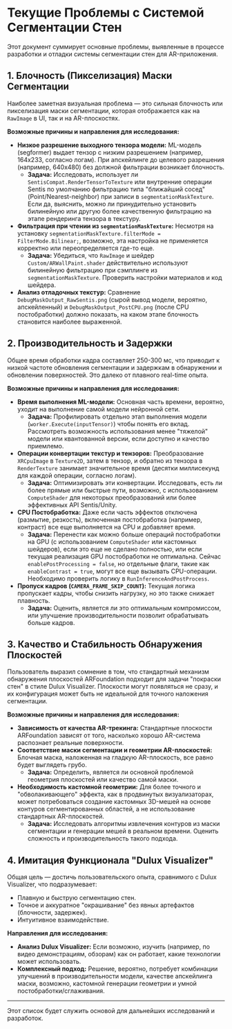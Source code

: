 # Текущие Проблемы с Системой Сегментации Стен

Этот документ суммирует основные проблемы, выявленные в процессе разработки и отладки системы сегментации стен для AR-приложения.

## 1. Блочность (Пикселизация) Маски Сегментации

Наиболее заметная визуальная проблема — это сильная блочность или пикселизация маски сегментации, которая отображается как на `RawImage` в UI, так и на AR-плоскостях.

**Возможные причины и направления для исследования:**

*   **Низкое разрешение выходного тензора модели:** ML-модель (segformer) выдает тензор с низким разрешением (например, 164x233, согласно логам). При апскейлинге до целевого разрешения (например, 640x480) без должной фильтрации возникает блочность.
    *   **Задача:** Исследовать, использует ли `SentisCompat.RenderTensorToTexture` или внутренние операции Sentis по умолчанию фильтрацию типа "ближайший сосед" (Point/Nearest-neighbor) при записи в `segmentationMaskTexture`. Если да, выяснить, можно ли принудительно установить билинейную или другую более качественную фильтрацию на этапе рендеринга тензора в текстуру.
*   **Фильтрация при чтении из `segmentationMaskTexture`:** Несмотря на установку `segmentationMaskTexture.filterMode = FilterMode.Bilinear;`, возможно, эта настройка не применяется корректно или переопределяется где-то еще.
    *   **Задача:** Убедиться, что `RawImage` и шейдер `Custom/ARWallPaint.shader` действительно используют билинейную фильтрацию при сэмплинге из `segmentationMaskTexture`. Проверить настройки материалов и код шейдера.
*   **Анализ отладочных текстур:** Сравнение `DebugMaskOutput_RawSentis.png` (сырой вывод модели, вероятно, апскейленный) и `DebugMaskOutput_PostCPU.png` (после CPU постобработки) должно показать, на каком этапе блочность становится наиболее выраженной.

## 2. Производительность и Задержки

Общее время обработки кадра составляет 250-300 мс, что приводит к низкой частоте обновления сегментации и задержкам в обнаружении и обновлении поверхностей. Это далеко от плавного real-time опыта.

**Возможные причины и направления для исследования:**

*   **Время выполнения ML-модели:** Основная часть времени, вероятно, уходит на выполнение самой модели нейронной сети.
    *   **Задача:** Профилировать отдельно этап выполнения модели (`worker.Execute(inputTensor)`) чтобы понять его вклад. Рассмотреть возможность использования менее "тяжелой" модели или квантованной версии, если доступно и качество приемлемо.
*   **Операции конвертации текстур и тензоров:** Преобразование `XRCpuImage` в `Texture2D`, затем в тензор, и обратно из тензора в `RenderTexture` занимает значительное время (десятки миллисекунд для каждой операции, согласно логам).
    *   **Задача:** Оптимизировать эти конвертации. Исследовать, есть ли более прямые или быстрые пути, возможно, с использованием `ComputeShader` для некоторых преобразований или более эффективных API Sentis/Unity.
*   **CPU Постобработка:** Даже если часть эффектов отключена (размытие, резкость), включенная постобработка (например, контраст) все еще выполняется на CPU и добавляет время.
    *   **Задача:** Перенести как можно больше операций постобработки на GPU (с использованием `ComputeShader` или кастомных шейдеров), если это еще не сделано полностью, или если текущая реализация GPU постобработки не оптимальна. Сейчас `enablePostProcessing = false`, но отдельные флаги, такие как `enableContrast = true`, могут все еще вызывать CPU-операции. Необходимо проверить логику в `RunInferenceAndPostProcess`.
*   **Пропуск кадров (`CAMERA_FRAME_SKIP_COUNT`):** Текущая логика пропускает кадры, чтобы снизить нагрузку, но это также снижает плавность.
    *   **Задача:** Оценить, является ли это оптимальным компромиссом, или улучшение производительности позволит обрабатывать больше кадров.

## 3. Качество и Стабильность Обнаружения Плоскостей

Пользователь выразил сомнение в том, что стандартный механизм обнаружения плоскостей ARFoundation подходит для задачи "покраски стен" в стиле Dulux Visualizer. Плоскости могут появляться не сразу, и их конфигурация может быть не идеальной для точного наложения сегментации.

**Возможные причины и направления для исследования:**

*   **Зависимость от качества AR-трекинга:** Стандартные плоскости ARFoundation зависят от того, насколько хорошо AR-система распознает реальные поверхности.
*   **Соответствие маски сегментации и геометрии AR-плоскостей:** Блочная маска, наложенная на гладкую AR-плоскость, все равно будет выглядеть грубо.
    *   **Задача:** Определить, является ли основной проблемой геометрия плоскостей или качество самой маски.
*   **Необходимость кастомной геометрии:** Для более точного и "обволакивающего" эффекта, как в продвинутых визуализаторах, может потребоваться создание кастомных 3D-мешей на основе контуров сегментированных областей, а не использование стандартных AR-плоскостей.
    *   **Задача:** Исследовать алгоритмы извлечения контуров из маски сегментации и генерации мешей в реальном времени. Оценить сложность и производительность такого подхода.

## 4. Имитация Функционала "Dulux Visualizer"

Общая цель — достичь пользовательского опыта, сравнимого с Dulux Visualizer, что подразумевает:
*   Плавную и быструю сегментацию стен.
*   Точное и аккуратное "окрашивание" без явных артефактов (блочности, задержек).
*   Интуитивное взаимодействие.

**Направления для исследования:**
*   **Анализ Dulux Visualizer:** Если возможно, изучить (например, по видео демонстрациям, обзорам) как он работает, какие технологии может использовать.
*   **Комплексный подход:** Решение, вероятно, потребует комбинации улучшений в производительности модели, качестве апскейлинга маски, возможно, кастомной генерации геометрии и умной постобработки/сглаживания.

---

Этот список будет служить основой для дальнейших исследований и разработок. 